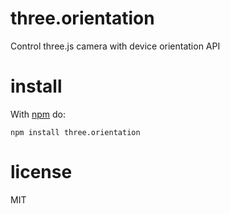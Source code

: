 # three.orientation

Control three.js camera with device orientation API

# install

With [npm](https://npmjs.org) do:

```
npm install three.orientation
```

# license

MIT
